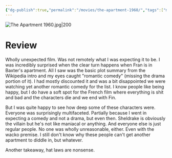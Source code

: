 ```yaml
---
{"dg-publish":true,"permalink":"/movies/the-apartment-1960/","tags":["movies"],"created":"2023-12-16","updated":"2024-08-19"}
---
```



![The Apartment 1960.jpg|200](/img/user/Attachments/The%20Apartment%201960.jpg)

# Review

Wholly unexpected film. Was not remotely what I was expecting it to be. I was incredibly surprised when the clear turn happens when Fran is in Baxter's apartment. All I saw was the basic plot summary from the Wikipedia intro and my eyes caught "romantic comedy" (missing the drama portion of it). I had mostly discounted it and was a bit disappointed we were watching yet another romantic comedy for the list. I know people like being happy, but I do have a soft spot for the French film where everything is shit and bad and the characters die and we end with Fin.

But I was quite happy to see how deep some of these characters were. Everyone was surprisingly multifaceted. Partially because I went in expecting a comedy and not a drama, but even then. Sheldrake is obviously the villain but he's not like maniacal or anything. And everyone else is just regular people. No one was wholly unreasonable, either. Even with the wacko premise. I still don't know why these people can't get another apartment to diddle in, but whatever.

Another takeaway, hat laws are nonsense.
